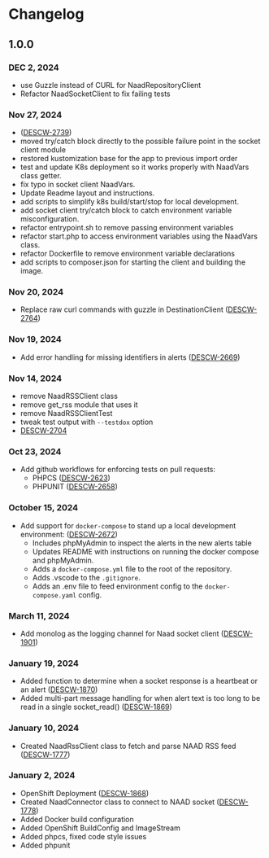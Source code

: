 # Changelog

## 1.0.0

### DEC 2, 2024
- use Guzzle instead of CURL for NaadRepositoryClient
- Refactor NaadSocketClient to fix failing tests

### Nov 27, 2024

- ([DESCW-2739](https://citz-gdx.atlassian.net/browse/DESCW-2739))
- moved try/catch block directly to the possible failure point in the socket client module
- restored kustomization base for the app to previous import order
- test and update K8s deployment so it works properly with NaadVars class getter.
- fix typo in socket client NaadVars.
- Update Readme layout and instructions.
- add scripts to simplify k8s build/start/stop for local development.
- add socket client try/catch block to catch environment variable misconfiguration.
- refactor entrypoint.sh to remove passing environment variables
- refactor start.php to access environment variables using the NaadVars class.
- refactor Dockerfile to remove environment variable declarations
- add scripts to composer.json for starting the client and building the image.

### Nov 20, 2024

- Replace raw curl commands with guzzle in DestinationClient ([DESCW-2764](https://citz-gdx.atlassian.net/browse/DESCW-2764))

### Nov 19, 2024

- Add error handling for missing identifiers in alerts ([DESCW-2669](https://citz-gdx.atlassian.net/browse/DESCW-2672))

### Nov 14, 2024

- remove NaadRSSClient class
- remove get_rss module that uses it
- remove NaadRSSClientTest
- tweak test output with `--testdox` option
- [DESCW-2704](https://citz-gdx.atlassian.net/browse/DESCW-2704)

### Oct 23, 2024

- Add github workflows for enforcing tests on pull requests:
  - PHPCS ([DESCW-2623](https://citz-gdx.atlassian.net/browse/DESCW-2623))
  - PHPUNIT ([DESCW-2658](https://citz-gdx.atlassian.net/browse/DESCW-2658))

### October 15, 2024

- Add support for `docker-compose` to stand up a local development environment: ([DESCW-2672](https://citz-gdx.atlassian.net/browse/DESCW-2672))
  - Includes phpMyAdmin to inspect the alerts in the new alerts table
  - Updates README with instructions on running the docker compose and phpMyAdmin.
  - Adds a `docker-compose.yml` file to the root of the repository.
  - Adds .vscode to the `.gitignore`.
  - Adds an .env file to feed environment config to the `docker-compose.yaml` config.

### March 11, 2024

- Add monolog as the logging channel for Naad socket client ([DESCW-1901](https://apps.itsm.gov.bc.ca/jira/browse/DESCW-1901))

### January 19, 2024

- Added function to determine when a socket response is a heartbeat or an alert ([DESCW-1870](https://apps.itsm.gov.bc.ca/jira/browse/DESCW-1870))
- Added multi-part message handling for when alert text is too long to be read in a single socket_read() ([DESCW-1869](https://apps.itsm.gov.bc.ca/jira/browse/DESCW-1869))

### January 10, 2024

- Created NaadRssClient class to fetch and parse NAAD RSS feed ([DESCW-1777](https://apps.itsm.gov.bc.ca/jira/browse/DESCW-1777))

### January 2, 2024

- OpenShift Deployment ([DESCW-1868](https://apps.itsm.gov.bc.ca/jira/browse/DESCW-1868))
- Created NaadConnector class to connect to NAAD socket ([DESCW-1778](https://apps.itsm.gov.bc.ca/jira/browse/DESCW-1778))
- Added Docker build configuration
- Added OpenShift BuildConfig and ImageStream
- Added phpcs, fixed code style issues
- Added phpunit
